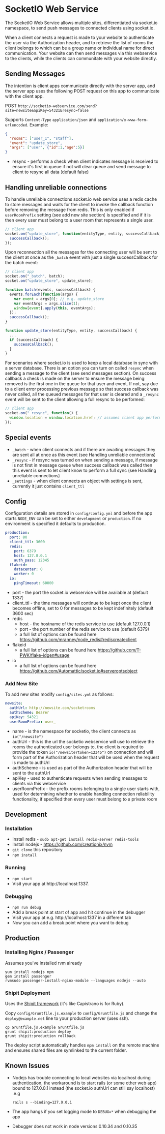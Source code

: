 # SocketIO Web Service

The SocketIO Web Service allows multiple sites, differentiated via socket.io namespace, to send push messages to connected clients using socket.io.

When a client connects a request is made to your website to authenticate the user via the Authorization header, and to retrieve the list of rooms the client belongs to which can be a group name or individual name for direct communication. Your website can then send messages via this webservice to the clients, while the clients can communitate with your website directly.

## Sending Messages

The intention is client apps communicate directly with the server app, and the server app uses the following POST request on this app to communicate with the client app.

POST `http://socketio-webservice.com/send?site=newsite&apiKey=54321&resync=false`

Supports `Content-Type` `application/json` and `application/x-www-form-urlencoded`. Example:

```json
{
  "rooms": ["user_1", "staff"],
  "event": "update_store",
  "args": ["user", {"id":1,"age":5}]
}
```

* resync - performs a check when client indicates message is received to ensure it's first in queue if not will clear queue and send message to client to resync all data (default false)

## Handling unreliable connections

To handle unreliable connections socket.io web service uses a redis cache to store messages and waits for the client to invoke the callback function before removing the message from redis. This is only enabled if `userRoomPrefix` setting (see add new site section) is specified and if it is then every user must belong to a user room that represents a single user.

```js
// client app
socket.on("update_store", function(entityType, entity, successCallback) {
  successCallback();
});
```

Upon reconnection all the messages for the connecting user will be sent to the client at once as the `_batch` event with just a single successCallback for the batch event:

```js
// client app
socket.on("_batch", batch);
socket.on("update_store", update_store);

function batch(events, successCallback) {
  events.forEach(function(args) {
    var event = args[0]; // e.g. update_store
    var eventArgs = args.slice(1);
    window[event].apply(this, eventArgs);
  });
  successCallback();
}

function update_store(entityType, entity, successCallback) {
  ...
  if (successCallback) {
    successCallback();
  }
}
```

For scenarios where socket.io is used to keep a local database in sync with a server database. There is an option you can turn on called `resync` when sending a message to the client (see send messages section). On success callback a check is made on the server to ensure the message being removed is the first one in the queue for that user and event. If not, say due to a client error processing previous message so that success callback was never called, all the queued messages for that user is cleared and a `_resync` event will be sent to the client allowing a full resync to be performed:

```js
// client app
socket.on("_resync", function() {
  window.location = window.location.href; // assumes client app performs full sync on page load
});
```

## Special events

* `_batch` - when client connects and if there are awaiting messages they are sent all at once as this event (see Handling unreliable connections)
* `_resync` - if resync was turned on when sending a message, if message is not first in message queue when success callback was called then this event is sent to let client know to perform a full sync  (see Handling unreliable connections)
* `_settings` - when client connects an object with settings is sent, currently it just contains `client_ttl`

## Config

Configuration details are stored in `config/config.yml` and before the app starts `NODE_ENV` can be set to either `development` or `production`. If no environment is specified it defaults to production.

```yml
production:
  port: 80
  client_ttl: 3600
  redis:
    port: 6379
    host: 127.0.0.1
    auth_pass: 12345
  flakeid:
    datacenter: 0
    worker: 0
  io:
    pingTimeout: 60000
```

* port - the port the socket.io webservice will be available at (default 1337)
* client_ttl - the time messages will continue to be kept once the client becomes offline, set to 0 for messages to be kept indefinitely (default 3600 sec)
* redis
  * host - the hostname of the redis service to use (default 127.0.0.1)
  * port - the port number of the redis service to use (default 6379)
  * a full list of options can be found here https://github.com/mranney/node_redis#rediscreateclient
* flakeid
  * a full list of options can be found here https://github.com/T-PWK/flake-idgen#usage
* io
  * a full list of options can be found here https://github.com/Automattic/socket.io#serveroptsobject

### Add New Site
To add new sites modify `config/sites.yml` as follows:

```yml
newsite:
  authUrl: http://newsite.com/socketrooms
  authScheme: Bearer
  apiKey: 54321
  userRoomPrefix: user_
```

* name - is the namespace for socketio, the client connects as `io("/newsite")`
* authUrl - this is the url the socketio webservice will use to retrieve the rooms the authenticated user belongs to, the client is required to provide the token `io("/newsite?token=12345")` on connection and will form part of the Authorization header that will be used when the request is made to authUrl
* authScheme - is used as part of the Authorization header that will be sent to the authUrl
* apiKey - used to authenticate requests when sending messages to clients via this webservice
* userRoomPrefix - the prefix rooms belonging to a single user starts with, used for determining whether to enable handling connection reliability functionality, if specified then every user must belong to a private room

## Development

### Installation

* Install redis - `sudo apt-get install redis-server redis-tools`
* Install nodejs - https://github.com/creationix/nvm
* `git clone` this repository
* `npm install`

### Running

* `npm start`
* Visit your app at http://localhost:1337.

### Debugging

* `npm run debug`
* Add a break point at start of app and hit continue in the debugger
* Visit your app at e.g. http://localhost:1337 in a different tab
* Now you can add a break point where you want to debug

## Production

### Installing Nginx / Passenger

Assumes you've installed rvm already

```shell
yum install nodejs npm
gem install passenger
rvmsudo passenger-install-nginx-module --languages nodejs --auto
```

### Shipit Deployment

Uses the [Shipit framework](https://github.com/shipitjs/grunt-shipit) (it's like Capistrano is for Ruby).

Copy `config/Gruntfile.js.example` to `config/Gruntfile.js` and change the `deploy@example.net` line to your production server (uses ssh).

    cp Gruntfile.js.example Gruntfile.js
    grunt shipit:production deploy
    grunt shipit:production rollback

The deploy script automatically handles `npm install` on the remote machine and ensures shared files are symlinked to the current folder.

## Known Issues

* Nodejs has trouble connecting to local websites via localhost during authentication, the workaround is to start rails (or some other web app) bound to 127.0.0.1 instead (the socket.io authUrl can still say localhost) .e.g

  `rails s --binding=127.0.0.1`

* The app hangs if you set logging mode to `DEBUG=*` when debugging the app
* Debugger does not work in node versions 0.10.34 and 0.10.35
